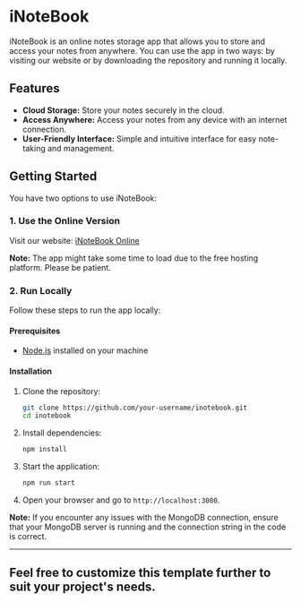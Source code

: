 
# iNoteBook

iNoteBook is an online notes storage app that allows you to store and access your notes from anywhere. You can use the app in two ways: by visiting our website or by downloading the repository and running it locally.

## Features

- **Cloud Storage:** Store your notes securely in the cloud.
- **Access Anywhere:** Access your notes from any device with an internet connection.
- **User-Friendly Interface:** Simple and intuitive interface for easy note-taking and management.

## Getting Started

You have two options to use iNoteBook:

### 1. Use the Online Version

Visit our website: [iNoteBook Online](https://doodlenotes-frontend.onrender.com/)

**Note:** The app might take some time to load due to the free hosting platform. Please be patient.

### 2. Run Locally

Follow these steps to run the app locally:

#### Prerequisites

- [Node.js](https://nodejs.org/) installed on your machine

#### Installation

1. Clone the repository:
    ```bash
    git clone https://github.com/your-username/inotebook.git
    cd inotebook
    ```

2. Install dependencies:
    ```bash
    npm install
    ```

3. Start the application:
    ```bash
    npm run start
    ```

4. Open your browser and go to `http://localhost:3000`.

**Note:** If you encounter any issues with the MongoDB connection, ensure that your MongoDB server is running and the connection string in the code is correct.

------------------------------------------------------------------------------------------------------------------------------------------------------------------
Feel free to customize this template further to suit your project's needs.
------------------------------------------------------------------------------------------------------------------------------------------------------------------
